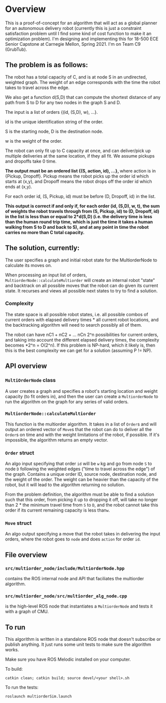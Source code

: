 # Overview

This is a proof-of-concept for an algorithm that will act as a global planner for an
autonomous delivery robot (currently this is just a constraint satisfaction problem 
until I find some kind of cost function to make it an optimization problem). 
I'm designing and implementing this for 18-500 ECE Senior Capstone at Carnegie Mellon, Spring 2021. 
I'm on Team C9 (GrubTub). 

## The problem is as follows:

The robot has a total capacity of C, and is at node S in an undirected, weighted graph. The 
weight of an edge corresponds with the time the robot takes to travel across the edge.

We also get a function d(S,D) that can compute the shortest distance of any path from S to D for any two 
nodes in the graph S and D.

The input is a list of orders {(id, (S,D), w), ...}. 

id is the unique identification string of the order. 

S is the starting node, D is the destination node.

w is the weight of the order.

The robot can only fit up to C capacity at once, and can deliver/pick up multiple deliveries 
at the same location, if they all fit. We assume pickups and dropoffs take 0 time.

<b> 
The output must be an ordered list {(S, action, id), ...},
</b> where action is in 
{Pickup, Dropoff}. Pickup means the robot picks up the order id which starts at (x,y), 
and Dropoff means the robot drops off the order id which ends at (x,y). 

For each order id, (S, Pickup, id) must be before (D, Dropoff, id) in the list.

<b> 
This output is correct if and only if, for each order (id, (S,D), w, t), 
the sum of weights the robot travels through from (S, Pickup, id) to (D, Dropoff, id) in the list is 
less than or equal to 2*d(S,D) (i.e. the delivery time is less than the human round trip time, which 
is just the time it takes a human walking from S to D and back to S), and at any point in time the 
robot carries no more than C total capacity. 
</b>

## The solution, currently:

The user specifies a graph and initial robot state for the MultiorderNode to calculate 
its moves on. 

When processing an input list of orders, `MultiorderNode::calculateMultiorder` will create an 
internal robot "state" and backtrack on all possible moves that the robot can do given its current state. 
It recurses and views all possible next states to try to find a solution. 

### Complexity

The state space is all possible robot states, i.e. all possible combos of current orders with elapsed delivery times * 
all current robot locations, and the backtracking algorithm will need to search possibly all of them. 

The robot can have nC1 + nC2 + ... nCn 2^n possibilities for current orders, and taking into account the different 
elapsed delivery times, the complexity becomes <max HRTT of any order>*2^n = O(2^n). If this problem is NP-hard, which 
  it likely is, then this is the best complexity we can get for a solution (assuming P != NP).

## API overview

### `MultiOrderNode` class

A user creates a graph and specifies a robot's starting location and weight capacity (to fit orders in), 
and then the user can create a `MultiorderNode` to run the algorithm on the graph for any series of 
valid orders. 

### `MultiorderNode::calculateMultiorder` 

This function is the multiorder algorithm. It takes in a list of `Order`s and will output an 
ordered vector of `Move`s that the robot 
can do to deliver all the `Order`s on time and with the weight limitations of the robot, 
if possible. If it's impossible, the algorithm returns an empty vector. 

### `Order` struct

An algo input specifying that order `id` will be `w` kg and go from node `S` to node `D` following 
the weighted edges ("time to travel across the edge") of the graph.
Contains a unique order ID, source node, destination node, and the weight of the order. 
The weight can be heavier than the capacity of the robot, but it will lead to the algorithm 
returning no solution. 

From the problem definition, the algorithm must be able to find a solution such that 
this order, from picking it up to dropping it off, will take no longer than 
2 * the minimum travel time from `S` to `D`, and the robot cannot take this order 
if its current remaining capacity is less than`w`. 

### `Move` struct

An algo output specifying a move that the robot takes in delivering the input 
orders, where the robot goes to `node` and does `action` for order `id`. 

## File overview

### `src/multiorder_node/include/MultiorderNode.hpp` 

contains the ROS internal node and API that faciliates the multiorder algorithm. 

### `src/multiorder_node/src/multiorder_alg_node.cpp` 
is the high-level ROS node that instantiates a `MultiorderNode` and tests it with a graph of CMU. 

## To run

This algorithm is written in a standalone ROS node that doesn't subscribe or publish anything. 
It just runs some unit tests to make sure the algorithm works. 

Make sure you have ROS Melodic installed on your computer. 

To build:
```
catkin clean; catkin build; source devel/<your shell>.sh
```

To run the tests:
```
roslaunch multiorderSim.launch
```
